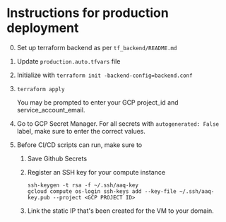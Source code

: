 # Instructions for production deployment

0. Set up terraform backend as per `tf_backend/README.md`
1. Update `production.auto.tfvars` file
2. Initialize with `terraform init -backend-config=backend.conf`
3. `terraform apply`

   You may be prompted to enter your GCP project_id and service_account_email.

4. Go to GCP Secret Manager. For all secrets with `autogenerated: False` label, make
   sure to enter the correct values.
5. Before CI/CD scripts can run, make sure to

   1. Save Github Secrets
   2. Register an SSH key for your compute instance

      ```shell
      ssh-keygen -t rsa -f ~/.ssh/aaq-key
      gcloud compute os-login ssh-keys add --key-file ~/.ssh/aaq-key.pub --project <GCP PROJECT ID>
      ```

   3. Link the static IP that's been created for the VM to your domain.
